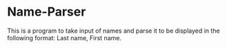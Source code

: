 # Name-Parser
 This is a program to take input of names and parse it to be displayed in the following format: Last name, First name.
